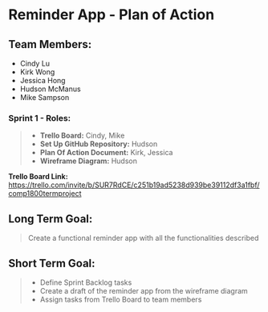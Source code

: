 # Reminder App - Plan of Action

## Team Members:
* Cindy Lu
* Kirk Wong
* Jessica Hong
* Hudson McManus
* Mike Sampson

### Sprint 1 - Roles: 
> * **Trello Board:** Cindy, Mike  
> * **Set Up GitHub Repository:** Hudson
> * **Plan Of Action Document:** Kirk, Jessica
> * **Wireframe Diagram:** Hudson

**Trello Board Link:** https://trello.com/invite/b/SUR7RdCE/c251b19ad5238d939be39112df3a1fbf/comp1800termproject

## Long Term Goal: 
> Create a functional reminder app with all the functionalities described 

## Short Term Goal: 
> * Define Sprint Backlog tasks 
> * Create a draft of the reminder app from the wireframe diagram
> * Assign tasks from Trello Board to team members 
